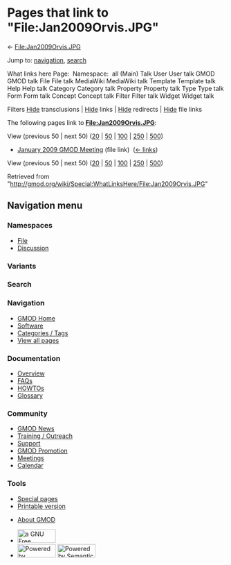 <div id="mw-page-base" class="noprint">

</div>

<div id="mw-head-base" class="noprint">

</div>

<div id="content" class="mw-body" role="main">

<span id="top"></span>

<div id="mw-js-message" style="display:none;">

</div>



# <span dir="auto">Pages that link to "File:Jan2009Orvis.JPG"</span>

<div id="bodyContent">

<div id="contentSub">

←
[File:Jan2009Orvis.JPG](/wiki/File:Jan2009Orvis.JPG "File:Jan2009Orvis.JPG")

</div>

<div id="jump-to-nav" class="mw-jump">

Jump to: [navigation](#mw-navigation), [search](#p-search)

</div>

<div id="mw-content-text">

What links here Page:  Namespace:  all (Main) Talk User User talk GMOD
GMOD talk File File talk MediaWiki MediaWiki talk Template Template talk
Help Help talk Category Category talk Property Property talk Type Type
talk Form Form talk Concept Concept talk Filter Filter talk Widget
Widget talk

Filters
[Hide](/mediawiki/index.php?title=Special:WhatLinksHere/File:Jan2009Orvis.JPG&hidetrans=1 "Special:WhatLinksHere/File:Jan2009Orvis.JPG")
transclusions \|
[Hide](/mediawiki/index.php?title=Special:WhatLinksHere/File:Jan2009Orvis.JPG&hidelinks=1 "Special:WhatLinksHere/File:Jan2009Orvis.JPG")
links \|
[Hide](/mediawiki/index.php?title=Special:WhatLinksHere/File:Jan2009Orvis.JPG&hideredirs=1 "Special:WhatLinksHere/File:Jan2009Orvis.JPG")
redirects \|
[Hide](/mediawiki/index.php?title=Special:WhatLinksHere/File:Jan2009Orvis.JPG&hideimages=1 "Special:WhatLinksHere/File:Jan2009Orvis.JPG")
file links

The following pages link to
**[File:Jan2009Orvis.JPG](/wiki/File:Jan2009Orvis.JPG "File:Jan2009Orvis.JPG")**:

View (previous 50 \| next 50)
([20](/mediawiki/index.php?title=Special:WhatLinksHere/File:Jan2009Orvis.JPG&limit=20 "Special:WhatLinksHere/File:Jan2009Orvis.JPG")
\|
[50](/mediawiki/index.php?title=Special:WhatLinksHere/File:Jan2009Orvis.JPG&limit=50 "Special:WhatLinksHere/File:Jan2009Orvis.JPG")
\|
[100](/mediawiki/index.php?title=Special:WhatLinksHere/File:Jan2009Orvis.JPG&limit=100 "Special:WhatLinksHere/File:Jan2009Orvis.JPG")
\|
[250](/mediawiki/index.php?title=Special:WhatLinksHere/File:Jan2009Orvis.JPG&limit=250 "Special:WhatLinksHere/File:Jan2009Orvis.JPG")
\|
[500](/mediawiki/index.php?title=Special:WhatLinksHere/File:Jan2009Orvis.JPG&limit=500 "Special:WhatLinksHere/File:Jan2009Orvis.JPG"))

- [January 2009 GMOD
  Meeting](/wiki/January_2009_GMOD_Meeting "January 2009 GMOD Meeting")
  (file link) ‎ <span class="mw-whatlinkshere-tools">([←
  links](/mediawiki/index.php?title=Special:WhatLinksHere&target=January+2009+GMOD+Meeting "Special:WhatLinksHere"))</span>

View (previous 50 \| next 50)
([20](/mediawiki/index.php?title=Special:WhatLinksHere/File:Jan2009Orvis.JPG&limit=20 "Special:WhatLinksHere/File:Jan2009Orvis.JPG")
\|
[50](/mediawiki/index.php?title=Special:WhatLinksHere/File:Jan2009Orvis.JPG&limit=50 "Special:WhatLinksHere/File:Jan2009Orvis.JPG")
\|
[100](/mediawiki/index.php?title=Special:WhatLinksHere/File:Jan2009Orvis.JPG&limit=100 "Special:WhatLinksHere/File:Jan2009Orvis.JPG")
\|
[250](/mediawiki/index.php?title=Special:WhatLinksHere/File:Jan2009Orvis.JPG&limit=250 "Special:WhatLinksHere/File:Jan2009Orvis.JPG")
\|
[500](/mediawiki/index.php?title=Special:WhatLinksHere/File:Jan2009Orvis.JPG&limit=500 "Special:WhatLinksHere/File:Jan2009Orvis.JPG"))

</div>

<div class="printfooter">

Retrieved from
"<http://gmod.org/wiki/Special:WhatLinksHere/File:Jan2009Orvis.JPG>"

</div>

<div id="catlinks" class="catlinks catlinks-allhidden">

</div>

<div class="visualClear">

</div>

</div>

</div>

<div id="mw-navigation">

## Navigation menu

<div id="mw-head">



<div id="left-navigation">

<div id="p-namespaces" class="vectorTabs" role="navigation"
aria-labelledby="p-namespaces-label">

### Namespaces

- <span id="ca-nstab-image"><a href="/wiki/File:Jan2009Orvis.JPG" accesskey="c"
  title="View the file page [c]">File</a></span>
- <span id="ca-talk"><a
  href="/mediawiki/index.php?title=File_talk:Jan2009Orvis.JPG&amp;action=edit&amp;redlink=1"
  accesskey="t"
  title="Discussion about the content page [t]">Discussion</a></span>

</div>

<div id="p-variants" class="vectorMenu emptyPortlet" role="navigation"
aria-labelledby="p-variants-label">

### 

### Variants[](#)

<div class="menu">

</div>

</div>

</div>

<div id="right-navigation">





</div>

<div id="p-search" role="search">

### Search

<div id="simpleSearch">

</div>

</div>

</div>

</div>

<div id="mw-panel">

<div id="p-logo" role="banner">

<a href="/wiki/Main_Page"
style="background-image: url(http://gmod.org/images/GMOD-cogs.png);"
title="Visit the main page"></a>

</div>

<div id="p-Navigation" class="portal" role="navigation"
aria-labelledby="p-Navigation-label">

### Navigation

<div class="body">

- <span id="n-GMOD-Home">[GMOD Home](/wiki/Main_Page)</span>
- <span id="n-Software">[Software](/wiki/GMOD_Components)</span>
- <span id="n-Categories-.2F-Tags">[Categories /
  Tags](/wiki/Categories)</span>
- <span id="n-View-all-pages">[View all
  pages](/wiki/Special:AllPages)</span>

</div>

</div>

<div id="p-Documentation" class="portal" role="navigation"
aria-labelledby="p-Documentation-label">

### Documentation

<div class="body">

- <span id="n-Overview">[Overview](/wiki/Overview)</span>
- <span id="n-FAQs">[FAQs](/wiki/Category:FAQ)</span>
- <span id="n-HOWTOs">[HOWTOs](/wiki/Category:HOWTO)</span>
- <span id="n-Glossary">[Glossary](/wiki/Glossary)</span>

</div>

</div>

<div id="p-Community" class="portal" role="navigation"
aria-labelledby="p-Community-label">

### Community

<div class="body">

- <span id="n-GMOD-News">[GMOD News](/wiki/GMOD_News)</span>
- <span id="n-Training-.2F-Outreach">[Training /
  Outreach](/wiki/Training_and_Outreach)</span>
- <span id="n-Support">[Support](/wiki/Support)</span>
- <span id="n-GMOD-Promotion">[GMOD
  Promotion](/wiki/GMOD_Promotion)</span>
- <span id="n-Meetings">[Meetings](/wiki/Meetings)</span>
- <span id="n-Calendar">[Calendar](/wiki/Calendar)</span>

</div>

</div>

<div id="p-tb" class="portal" role="navigation"
aria-labelledby="p-tb-label">

### Tools

<div class="body">

- <span id="t-specialpages"><a href="/wiki/Special:SpecialPages" accesskey="q"
  title="A list of all special pages [q]">Special pages</a></span>
- <span id="t-print"><a
  href="/mediawiki/index.php?title=Special:WhatLinksHere/File:Jan2009Orvis.JPG&amp;printable=yes"
  rel="alternate" accesskey="p"
  title="Printable version of this page [p]">Printable version</a></span>

</div>

</div>

</div>

</div>

<div id="footer" role="contentinfo">

- <span id="footer-places-about">[About
  GMOD](/wiki/GMOD:About "GMOD:About")</span>

<!-- -->

- <span id="footer-copyrightico">[<img src="http://www.gnu.org/graphics/gfdl-logo-small.png" width="88"
  height="31" alt="a GNU Free Documentation License" />](http://www.gnu.org/licenses/fdl-1.3.html)</span>
- <span id="footer-poweredbyico">[<img src="/mediawiki/skins/common/images/poweredby_mediawiki_88x31.png"
  width="88" height="31" alt="Powered by MediaWiki" />](//www.mediawiki.org/)
  [<img
  src="/mediawiki/extensions/SemanticMediaWiki/includes/../resources/images/smw_button.png"
  width="88" height="31" alt="Powered by Semantic MediaWiki" />](https://www.semantic-mediawiki.org/wiki/Semantic_MediaWiki)</span>

<div style="clear:both">

</div>

</div>
